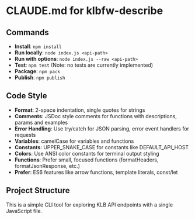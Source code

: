 # CLAUDE.md for klbfw-describe

## Commands
- **Install**: `npm install`
- **Run locally**: `node index.js <api-path>`
- **Run with options**: `node index.js --raw <api-path>`
- **Test**: `npm test` (Note: no tests are currently implemented)
- **Package**: `npm pack`
- **Publish**: `npm publish`

## Code Style
- **Format**: 2-space indentation, single quotes for strings
- **Comments**: JSDoc style comments for functions with descriptions, params and examples
- **Error Handling**: Use try/catch for JSON parsing, error event handlers for requests
- **Variables**: camelCase for variables and functions
- **Constants**: UPPER_SNAKE_CASE for constants like DEFAULT_API_HOST
- **Colors**: Use ANSI color constants for terminal output styling
- **Functions**: Prefer small, focused functions (formatHeaders, formatJsonResponse, etc.)
- **Prefer**: ES6 features like arrow functions, template literals, const/let

## Project Structure
This is a simple CLI tool for exploring KLB API endpoints with a single JavaScript file.